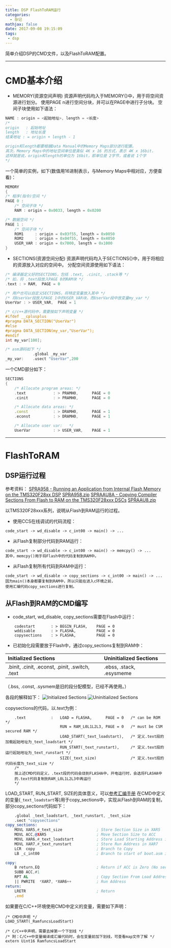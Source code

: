 ```yaml
---
title: DSP FlashToRAM运行
categories:
  - 杂记
mathjax: false
date: 2017-09-08 19:15:09
tags:
 - dsp
---
```


简单介绍DSP的CMD文件，以及FlashToRAM配置。

<!-- more -->



---
# CMD基本介绍
 - MEMORY(资源空间声明)
资源声明代码均入于MEMORY{}中，用于将空间资源进行划分。
使用PAGE n进行空间分块，并可以在PAGE中进行子分块。
空间子块使用如下语法：

```cpp
NAME : origin = <起始地址>, length = <长度>
/*
origin   : 起始地址
length   : 地址长度
结束地址 : = origin + length - 1

origin和length都要根据Data Manual中的Memory Maps部分进行配置。
其次，Memory Maps中的地址空间单位是类似 4K x 16 的方式，表示 4K x 16bit，
这样就是说，origin和length的单位为 16bit，即单位是 2字节，或者说 1个字
*/
```

一个简单的实例，如下(数值用16进制表示，与Memory Maps中相对应，方便查看)：

```cpp
MEMORY
{
/* 程序(指令)空间 */
PAGE 0 :
    /* 空间子块 */
    RAM : origin = 0x0033, length = 0x0200

/* 数据空间 */
PAGE 1 :
    /* 空间子块 */
    ROM1     : origin = 0x03f55, length = 0x0050
    ROM2     : origin = 0x04f55, length = 0x4050
    USER_VAR : origin = 0x7000, length = 0x1000
}
```

 - SECTIONS(资源空间分配)
资源声明代码均入于SECTIONS{}中，用于将相应的资源放入对应的空间中。
分配空间资源使用如下语法：

```cpp
/* 编译器定义好的SECTIONS，包括 .text, .cinit, .stack等 */
/* 如，将 .text段放入PAGE 0的RAM块 */
.text : > RAM,  PAGE = 0

/* 用户也可以自定义SECTIONS，将特定变量放入其中 */
/* 将UserVar段放入PAGE 1中的USER_VAR块，而UserVar段中放变量my_var */
UserVar : > USER_VAR,  PAGE = 1

/* c/c++源代码中，需要按如下声明变量 */
#ifdef __cplusplus
#pragma DATA_SECTION("UserVar")
#else
#pragma DATA_SECTION(my_var,"UserVar");
#endif
int my_var[100];

/* asm源码如下 */
            .global _my_var
_my_var:    .usect "UserVar",200
```

一个CMD部分如下：

```cpp
SECTIONS
{
    /* Allocate program areas: */
    .text            : > PRAMH0,      PAGE = 0
    .cinit           : > PRAMH0,      PAGE = 0

    /* Allocate data areas: */
    .const           : > DRAMH0,      PAGE = 1
    .econst          : > DRAMH0,      PAGE = 1

    /* Allocate user var:   */
    UserVar          : > USER_VAR,    PAGE = 1
```


---
# FlashToRAM

## DSP运行过程
参考资料：
[SPRA958 - Running an Application from Internal Flash Memory on the TMS320F28xx DSP](http://www.ti.com/lit/an/spra958l/spra958l.pdf)
[SPRA958.zip](http://www-s.ti.com/sc/techlit/spra958.zip)
[SPRAAU8A - Copying Compiler Sections From Flash to RAM on the TMS320F28xxx DSCs](http://www.ti.com.cn/cn/lit/an/spraau8a/spraau8a.pdf)
[SPRAAU8.zip](http://www-s.ti.com/sc/techlit/spraau8.zip)

以TMS320F28xxx系列，说明从Flash到RAM运行的过程。

 - 使用CCS在线调试的代码流程：

```
code_start -> wd_disable -> c_int00 -> main() -> ...
```

 - 从Flash复制部分代码到RAM运行：

```
code_start -> wd_disable -> c_int00 -> main() -> memcpy() -> ...
其中，memcpy()用于将Flash中的代码复制到RAM中。
```

 - 从Flash复制所有代码到RAM中运行：

```
code_start -> wd_disable -> copy_sections -> c_int00 -> main() -> ...
因为main()本身都要复制到RAM中，所以只能在进入c环境之前，
使用汇编代码copy_sections进行复制。
```

## 从Flash到RAM的CMD编写

 - code_start, wd_disable, copy_sections需要在Flash中运行：

```
    codestart       : > BEGIN_FLASH,    PAGE = 0
    wddisable       : > FLASHA,         PAGE = 0
    copysections    : > FLASHA,         PAGE = 0
```

 - 已初始化段需要放于Flash中，通过copy_sections复制到RAM中：

| Initialized Sections                            | Uninitialized Sections   |
| :---                                            | :---                     |
| .binit, .cinit, .econst, .pinit, .switch, .text | .ebss, .stack, .esysmeme |

（.bss, .const, .sysmem是旧的段分配模型，已经不再使用。）

各段的解释如下：
![Initialized Sections](1.png)
![Uninitialized Sections](2.png)

copysections的代码，以.text为例：

```
    .text           :   LOAD = FLASHA,      PAGE = 0   /* can be ROM */
                        RUN = RAM_L0L1L2L3, PAGE = 0   /* must be CSM secured RAM */
                        LOAD_START(_text_loadstart),   /* 定义.text段的加载起始地址为_text_loadstart */
                        RUN_START(_text_runstart),     /* 定义.text段的运行起始地址为_text_runstart */
                        SIZE(_text_size)               /* 定义.text段的代码长度为_text_size */
    /*
    按上述CMD代码定义，.text段的代码会烧到FLASHA中，开电运行时，会选将FLASHA中
    的.text代码复制到RAM_L0L1L2L3中再运行
    */
```

LOAD_START, RUN_START, SIZE的具体意义，可以[参考汇编手册](http://www.ti.com/lit/ug/spru513n/spru513n.pdf)
在CMD中定义的变量(`_text_loadstart`等)用于copy_sections中，实现从Flash到RAM的复制，部分copy_sections代码如下：

```asm
    .global _text_loadstart, _text_runstart, _text_size
    .sect "copysections"
copy_sections:
    MOVL XAR5,#_text_size               ; Store Section Size in XAR5
    MOVL ACC,@XAR5                      ; Move Section Size to ACC
    MOVL XAR6,#_text_loadstart          ; Store Load Starting Address in XAR6
    MOVL XAR7,#_text_runstart           ; Store Run Address in XAR7
    LCR  copy                           ; Branch to Copy
    LB _c_int00                         ; Branch to start of boot.asm in RTS library

copy:
    B return,EQ                         ; Return if ACC is Zero (No section to copy)
    SUBB ACC,#1
    RPT AL                              ; Copy Section From Load Address to
    || PWRITE  *XAR7, *XAR6++           ; Run Address
return:
    LRETR                               ; Return
    .end
```

如果要在C/C++环境使用CMD中定义的变量，需要如下声明：

```
/* CMD中声明 */
LOAD_START(_RamfuncsLoadStart)

/* C/C++中声明，需要去掉第一个下划线 */
/* 附：C/C++中变量编译成汇编代码时，会在变量前加下划线，可查看map文件了解 */
extern Uint16 RamfuncsLoadStart
```
